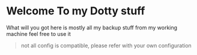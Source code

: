 # Welcome To my Dotty stuff #
What will you got here is mostly all my backup stuff from my working machine
feel free to use it
> not all config is compatible, please refer with your own configuration 
